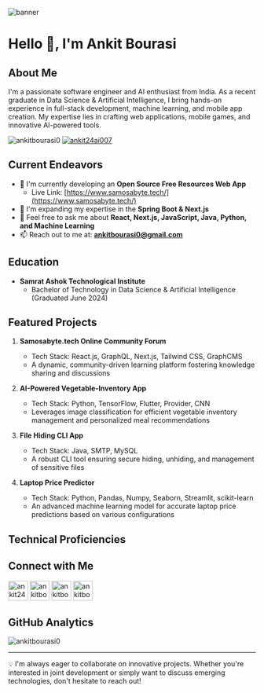 <img
  alt="banner"
  src="https://images.unsplash.com/photo-1647166545674-ce28ce93bdca?q=80&w=2070&auto=format&fit=crop&ixlib=rb-4.0.3&ixid=M3wxMjA3fDB8MHxwaG90by1wYWdlfHx8fGVufDB8fHx8fA%3D%3D"
/>

# Hello 👋, I'm Ankit Bourasi

## About Me
I'm a passionate software engineer and AI enthusiast from India. As a recent graduate in Data Science & Artificial Intelligence, I bring hands-on experience in full-stack development, machine learning, and mobile app creation. My expertise lies in crafting web applications, mobile games, and innovative AI-powered tools.

<p align="left">
  <img src="https://komarev.com/ghpvc/?username=ankitbourasi0&label=Profile%20views&color=0e75b6&style=flat" alt="ankitbourasi0" />
  <a href="https://twitter.com/ankit24ai007" target="blank"><img src="https://img.shields.io/twitter/follow/ankit24ai007?logo=twitter&style=for-the-badge" alt="ankit24ai007" /></a>
</p>

## Current Endeavors

- 🔭 I'm currently developing an **Open Source Free Resources Web App**
  - Live Link: [https://www.samosabyte.tech/](https://www.samosabyte.tech/)
- 🌱 I'm expanding my expertise in the **Spring Boot & Next.js**
- 💬 Feel free to ask me about **React, Next.js, JavaScript, Java, Python, and Machine Learning**
- 📫 Reach out to me at: **ankitbourasi0@gmail.com**

## Education

- **Samrat Ashok Technological Institute**
  - Bachelor of Technology in Data Science & Artificial Intelligence (Graduated June 2024)

## Featured Projects

1. **Samosabyte.tech Online Community Forum**
   - Tech Stack: React.js, GraphQL, Next.js, Tailwind CSS, GraphCMS
   - A dynamic, community-driven learning platform fostering knowledge sharing and discussions

2. **AI-Powered Vegetable-Inventory App**
   - Tech Stack: Python, TensorFlow, Flutter, Provider, CNN
   - Leverages image classification for efficient vegetable inventory management and personalized meal recommendations

3. **File Hiding CLI App**
   - Tech Stack: Java, SMTP, MySQL
   - A robust CLI tool ensuring secure hiding, unhiding, and management of sensitive files

4. **Laptop Price Predictor**
   - Tech Stack: Python, Pandas, Numpy, Seaborn, Streamlit, scikit-learn
   - An advanced machine learning model for accurate laptop price predictions based on various configurations

## Technical Proficiencies

<p align="left">
  <!-- Your existing skills icons here -->
</p>

## Connect with Me

<p align="left">
  <a href="https://twitter.com/ankit24ai007" target="blank"><img src="https://skillicons.dev/icons?i=twitter" alt="ankit24ai007" width="40" height="40"/></a>
  <a href="https://linkedin.com/in/ankitbourasi0" target="blank"><img src="https://skillicons.dev/icons?i=linkedin" alt="ankitbourasi0" width="40" height="40"/></a>
  <a href="https://instagram.com/ankitbourasi0" target="blank"><img src="https://skillicons.dev/icons?i=instagram" alt="ankitbourasi0" width="40" height="40"/></a>
  <a href="https://www.leetcode.com/ankitbourasi0" target="blank"><img src="https://img.icons8.com/?size=80&id=9L16NypUzu38&format=png" alt="ankitbourasi0" width="40" height="40"/></a>
</p>

## GitHub Analytics

<p>
  <img align="center" src="https://github-readme-stats.vercel.app/api/top-langs?username=ankitbourasi0&show_icons=true&locale=en&layout=compact" alt="ankitbourasi0" />
</p>

---

💡 I'm always eager to collaborate on innovative projects. Whether you're interested in joint development or simply want to discuss emerging technologies, don't hesitate to reach out!
